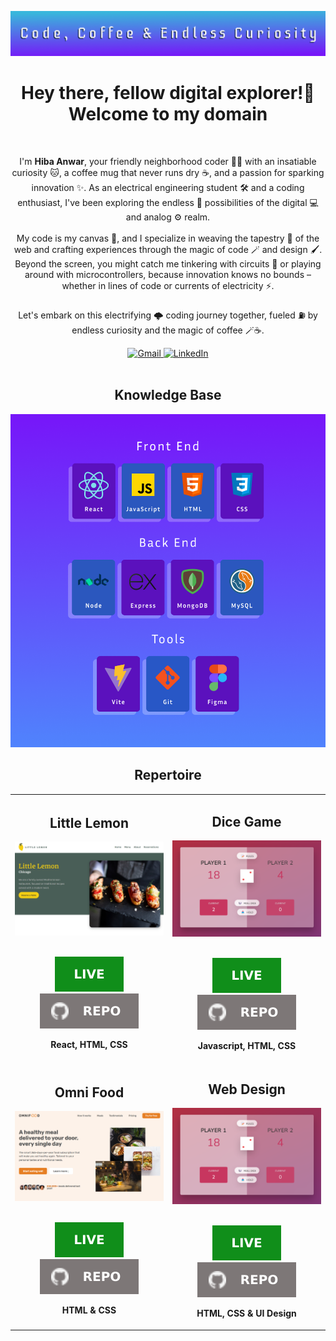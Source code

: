 ![Banner](Banner.png)

<h1 align="center">Hey there, fellow digital explorer!👋 Welcome to my domain</h1>
<br>
<p align="center">
  I'm <strong>Hiba Anwar</strong>, your friendly neighborhood coder 👩‍💻 with an insatiable curiosity 🐱, a coffee mug that never runs dry ☕, and a passion for sparking innovation ✨. 
  As an electrical engineering student 🛠️ and a coding enthusiast, I've been exploring the endless 💫 possibilities of the digital 💻 and analog ⚙️ realm. 
  <br>
  <br>
  My code is my canvas 🎨, and I specialize in weaving the tapestry 🧵 of the web and crafting experiences through the magic of code 🪄 and design 🖌️. 
  Beyond the screen, you might catch me tinkering with circuits 🔌 or playing around with microcontrollers, because innovation knows no bounds – whether in lines of code or currents of electricity ⚡. 
  <br>
  <br>
  Let's embark on this electrifying 🌩️ coding journey together, fueled ⛽ by endless curiosity and the magic of coffee 🪄☕. 
 <br>
</p>

<div align='center'>
  <a href
="mailto: hiba2anwar@gmail.com"> 
    <img src="https://img.shields.io/badge/Gmail-D14836?style=for-the-badge&logo=gmail&logoColor=white" alt="Gmail" />
  </a>
  <a href="https://www.linkedin.com/in/hiba-anwar271/"> 
    <img src="https://img.shields.io/badge/linkedin-%230077B5.svg?style=for-the-badge&logo=linkedin&logoColor=white" alt="LinkedIn" />
  </a>
</div>
<br>

<h2 align="center">Knowledge Base</h2>
<div align='center'>
  <img src="./Skills.png" width="700"/>
</div>

<h2 align="center">Repertoire</h2>

<table>
  <tr>
    <td width='50%'>
      <h2 align='center'>Little Lemon</h2>
      <div align='center'>  
        <a href='https://hynwar.github.io/little-lemon/'>
          <img src='./Little-lemon.png' alt='Little Lemon'/>
        </a>
        <br>
        <br>
        <p>
          <a href='https://hynwar.github.io/little-lemon/'>
            <img src='./live.svg'/>
          </a>
          <a href='https://github.com/Hynwar/little-lemon'>
            <img src='./repo.svg'/>
          </a>
        </p>
        <p><strong>React, HTML, CSS</strong></p>
      </div>
    </td>
      <td width='50%'>
      <h2 align='center'>Dice Game</h2>
      <div align='center'>  
        <a href='https://hynwar.github.io/pig-dice-game/'>
          <img src='./Dice-game.png' alt='Dice Game'/>
        </a>
        <br>
        <br>
        <p>
          <a href='https://hynwar.github.io/pig-dice-game/'>
            <img src='./live.svg'/>
          </a>
          <a href='https://github.com/Hynwar/pig-dice-game'>
            <img src='./repo.svg'/>
          </a>
        </p>
        <p><strong>Javascript, HTML, CSS</strong></p>
      </div>
      </td>
  </tr>
   <tr>
    <td width='50%'>
      <h2 align='center'>Omni Food</h2>
      <div align='center'>  
        <a href='https://hynwar.github.io/omni-food/'>
          <img src='./Omni-food.png' alt='Omni Food'/>
        </a>
        <br>
        <br>
        <p>
          <a href='https://hynwar.github.io/omni-food/'>
            <img src='./live.svg'/>
          </a>
          <a href='https://github.com/Hynwar/omni-food'>
            <img src='./repo.svg'/>
          </a>
        </p>
        <p><strong>HTML & CSS</strong></p>
      </div>
    </td>
      <td width='50%'>
      <h2 align='center'>Web Design</h2>
      <div align='center'>  
        <a href='https://hynwar.github.io/web-design/'>
          <img src='./Dice-game.png' alt='Web Design'/>
        </a>
        <br>
        <br>
        <p>
          <a href='https://hynwar.github.io/web-design/'>
            <img src='./live.svg'/>
          </a>
          <a href='https://github.com/Hynwar/web-design'>
            <img src='./repo.svg'/>
          </a>
        </p>
        <p><strong>HTML, CSS & UI Design</strong></p>
      </div>
      </td>
  </tr>
</table>
